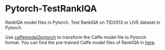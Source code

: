 # Pytorch-TestRankIQA
RankIQA model files in Pytorch. Test RankIQA on TID2013 or LIVE dataset in Pytorch.

Use [caffemodel2pytorch](https://github.com/vadimkantorov/caffemodel2pytorch) to transform the Caffe model file to Pytorch format.
You can find the pre-trained Caffe model files of RankIQA in [here](https://github.com/xialeiliu/RankIQA/tree/master/pre-trained).
